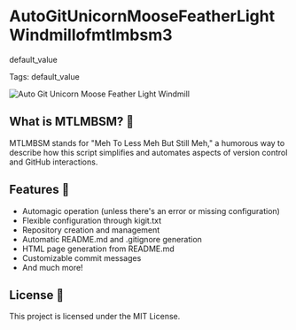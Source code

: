 # AutoGitUnicornMooseFeatherLightWindmillofmtlmbsm3

default_value

Tags: default_value

![Auto Git Unicorn Moose Feather Light Windmill](auto_git_unicorn_moose_feather_light_windmill_of_mtlmbsm.webp)

## What is MTLMBSM? 🤔
MTLMBSM stands for "Meh To Less Meh But Still Meh," a humorous way to describe how this script simplifies and automates aspects of version control and GitHub interactions.

## Features 🎉
- Automagic operation (unless there's an error or missing configuration)
- Flexible configuration through kigit.txt
- Repository creation and management
- Automatic README.md and .gitignore generation
- HTML page generation from README.md
- Customizable commit messages
- And much more!

## License 📜
This project is licensed under the MIT License.
